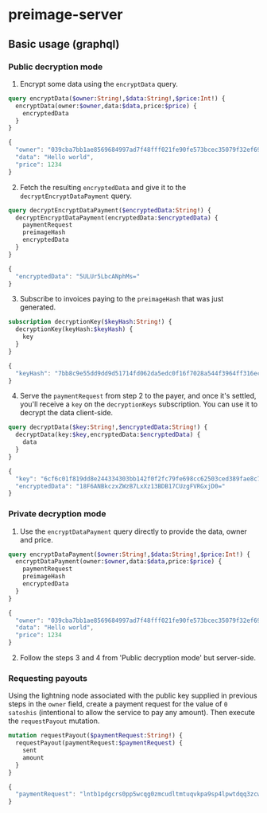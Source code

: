 # preimage-server

## Basic usage (graphql)

### Public decryption mode

1. Encrypt some data using the `encryptData` query.

```graphql
query encryptData($owner:String!,$data:String!,$price:Int!) {
  encryptData(owner:$owner,data:$data,price:$price) {
    encryptedData
  }
}
```

```js
{
  "owner": "039cba7bb1ae8569684997ad7f48fff021fe90fe573bcec35079f32ef69583962c",
  "data": "Hello world",
  "price": 1234
}
```

2. Fetch the resulting `encryptedData` and give it to the `decryptEncryptDataPayment` query.

```graphql
query decryptEncryptDataPayment($encryptedData:String!) {
  decryptEncryptDataPayment(encryptedData:$encryptedData) {
    paymentRequest
    preimageHash
    encryptedData
  }
}
```

```js
{
  "encryptedData": "5ULUr5LbcANphMs="
}
```

3. Subscribe to invoices paying to the `preimageHash` that was just generated.

```graphql
subscription decryptionKey($keyHash:String!) {
  decryptionKey(keyHash:$keyHash) {
    key
  }
}
```

```js
{
  "keyHash": "7bb8c9e55dd9dd9d51714fd062da5edc0f16f7028a544f3964ff316ecb6bb26b"
}
```

4. Serve the `paymentRequest` from step 2 to the payer, and once it's settled, you'll receive a `key` on the `decryptionKeys` subscription. You can use it to decrypt the data client-side.

```graphql
query decryptData($key:String!,$encryptedData:String!) {
  decryptData(key:$key,encryptedData:$encryptedData) {
    data
  }
}
```

```js
{
  "key": "6cf6c01f819dd8e244334303bb142f0f2fc79fe698cc62503ced389fae8c7290",
  "encryptedData": "18F6ANBkczxZWzB7LxXz13BDB17CUzgFVRGxjD0="
}
```

### Private decryption mode

1. Use the `encryptDataPayment` query directly to provide the data, owner and price.

```graphql
query encryptDataPayment($owner:String!,$data:String!,$price:Int!) {
  encryptDataPayment(owner:$owner,data:$data,price:$price) {
    paymentRequest
    preimageHash
    encryptedData
  }
}
```

```js
{
  "owner": "039cba7bb1ae8569684997ad7f48fff021fe90fe573bcec35079f32ef69583962c",
  "data": "Hello world",
  "price": 1234
}
```

2. Follow the steps 3 and 4 from 'Public decryption mode' but server-side.

### Requesting payouts

Using the lightning node associated with the public key supplied in previous steps in the `owner` field, create a payment request for the value of `0 satoshis` (intentional to allow the service to pay any amount). Then execute the `requestPayout` mutation.

```graphql
mutation requestPayout($paymentRequest:String!) {
  requestPayout(paymentRequest:$paymentRequest) {
    sent
    amount
  }
}
```

```js
{
  "paymentRequest": "lntb1pdgcrs0pp5wcqg0zmcudltmtuqvkpa9sp4lpwtdqq3zcwu6j2p4zq53dnujhpqdqqcqzysdd80l389er6cy24zm2gesl407z3k2awxhp0st5xtw8a2973y4feym3v2xd84znj5fjnu7y6m4hwvteygvrnsugep94dhtkuc6932uyqqp2lvdc"
}
```
